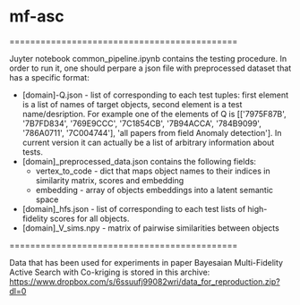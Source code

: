 # mf-asc
============================================

Juyter notebook common_pipeline.ipynb contains the testing procedure. 
In order to run it, one should perpare a json file with preprocessed dataset that has a specific format:

* [domain]-Q.json - list of corresponding to each test tuples: first element is a list of names of target objects, second element is a test name/desription.
	For example one of the elements of Q is [['7975F87B', '7B7FD834', '769E9CCC', '7C1854CB', '7B94ACCA', '784B9099', '786A0711', '7C004744'], 'all papers from field Anomaly detection']. In current version it can actually be a list of arbitrary information about tests.
* [domain]_preprocessed_data.json contains the following fields:
	* vertex_to_code - dict that maps object names to their indices in similarity matrix, scores and embedding
	* embedding - array of objects embeddings into a latent semantic space
* [domain]_hfs.json - list of corresponding to each test lists of high-fidelity scores for all objects.
* [domain]_V_sims.npy - matrix of pairwise similarities between objects


============================================

Data that has been used for experiments in paper Bayesaian Multi-Fidelity Active Search with Co-kriging is stored in this archive: https://www.dropbox.com/s/6ssuufj99082wri/data_for_reproduction.zip?dl=0
